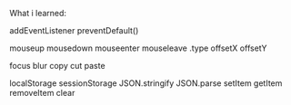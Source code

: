 What i learned:

addEventListener
preventDefault()

mouseup
mousedown
mouseenter
mouseleave
.type
offsetX
offsetY

focus
blur
copy
cut
paste

localStorage
sessionStorage
JSON.stringify
JSON.parse
setItem
getItem
removeItem
clear
